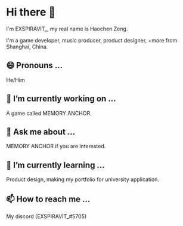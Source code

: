 # Hi there 👋

I'm EXSPIRAVIT_, my real name is Haochen Zeng.

I'm a game developer, music producer, product designer, +more from Shanghai, China.

## 😄 Pronouns ...

He/Him

## 🔭 I’m currently working on ...

A game called MEMORY ANCHOR.

## 💬 Ask me about ...

MEMORY ANCHOR if you are interested.

## 🌱 I’m currently learning ...

Product design, making my portfolio for university application.

## 📫 How to reach me ...

My discord (EXSPIRAVIT_#5705)

